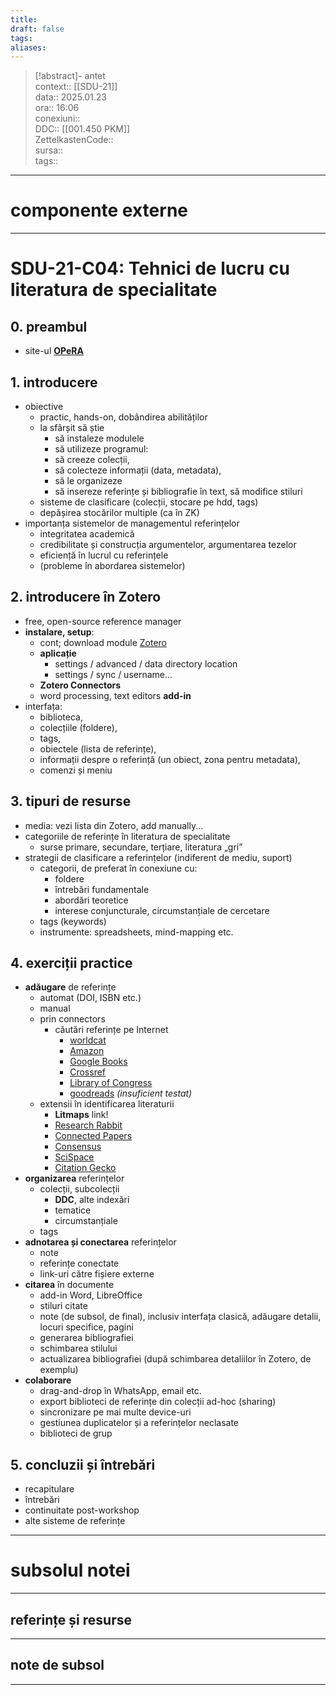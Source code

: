 ```yaml
---
title: 
draft: false
tags: 
aliases: 
---
```

> [!abstract]- antet  
> context::  [[SDU-21]]  
> data:: 2025.01.23  
> ora:: 16:06  
> conexiuni::  
> DDC::  [[001.450 PKM]]  
> ZettelkastenCode::  
> sursa::  
> tags::  


---
# componente externe


---

# SDU-21-C04: Tehnici de lucru cu literatura de specialitate

## 0. preambul
- site-ul **[OPeRA](https://opera-phd.org/)**
## 1. introducere
- obiective
	- practic, hands-on, dobândirea abilităților
	- la sfârșit să știe
		- să instaleze modulele
		- să utilizeze programul:
		- să creeze colecții,
		- să colecteze informații (data, metadata),
		- să le organizeze
		- să insereze referințe și bibliografie în text, să modifice stiluri
	- sisteme de clasificare (colecții, stocare pe hdd, tags)
	- depășirea stocărilor multiple (ca în ZK)
- importanța sistemelor de managementul referințelor
	- integritatea academică
	- credibilitate și construcția argumentelor, argumentarea tezelor
	- eficiență în lucrul cu referințele
	- (probleme în abordarea sistemelor)
## 2. introducere în Zotero
- free, open-source reference manager
- **instalare, setup**:
	- cont; download module [Zotero](https://www.zotero.org/)
	- **aplicație**
		- settings / advanced / data directory location
		- settings / sync / username...
	- **Zotero Connectors**
	- word processing, text editors **add-in**
- interfața:
	- biblioteca,
	- colecțiile (foldere),
	- tags,
	- obiectele (lista de referințe),
	- informații despre o referință (un obiect, zona pentru metadata),
	- comenzi și meniu
## 3. tipuri de resurse
- media: vezi lista din Zotero, add manually...
- categoriile de referințe în literatura de specialitate
	- surse primare, secundare, terțiare, literatura „gri”
- strategii de clasificare a referințelor (indiferent de mediu, suport)
	- categorii, de preferat în conexiune cu:
		- foldere
		- întrebări fundamentale
		- abordări teoretice
		- interese conjuncturale, circumstanțiale de cercetare
	- tags (keywords)
	- instrumente: spreadsheets, mind-mapping etc.
## 4. exerciții practice
- **adăugare** de referințe
	- automat (DOI, ISBN etc.)
	- manual
	- prin connectors
		- căutări referințe pe Internet
			- [worldcat](https://search.worldcat.org/)
			- [Amazon](https://www.amazon.com/)
			- [Google Books](https://books.google.com/)
			- [Crossref](https://www.crossref.org/)
			- [Library of Congress](https://www.loc.gov/)
			- [goodreads](https://www.goodreads.com/) *(insuficient testat)*
	- extensii în identificarea literaturii
		- **Litmaps** link!
		- [Research Rabbit](https://www.researchrabbitapp.com)
		- [Connected Papers](https://www.connectedpapers.com/)
		- [Consensus](https://consensus.app/)
		- [SciSpace](https://typeset.io/)
		- [Citation Gecko](https://citationgecko.azurewebsites.net/)
- **organizarea** referințelor
	- colecții, subcolecții
		- **DDC**, alte indexări
		- tematice
		- circumstanțiale
	- tags
- **adnotarea și conectarea** referințelor
	- note
	- referințe conectate
	- link-uri către fișiere externe
- **citarea** în documente
	- add-in Word, LibreOffice
	- stiluri citate
	- note (de subsol, de final), inclusiv interfața clasică, adăugare detalii, locuri specifice, pagini
	- generarea bibliografiei
	- schimbarea stilului
	- actualizarea bibliografiei (după schimbarea detaliilor în Zotero, de exemplu)
- **colaborare**
	- drag-and-drop în WhatsApp, email etc.
	- export biblioteci de referințe din colecții ad-hoc (sharing)
	- sincronizare pe mai multe device-uri
	- gestiunea duplicatelor și a referințelor neclasate
	- biblioteci de grup
## 5. concluzii și întrebări
- recapitulare
- întrebări
- continuitate post-workshop
- alte sisteme de referințe



---
# subsolul notei
---
## referințe și resurse


---
## note de subsol
---


